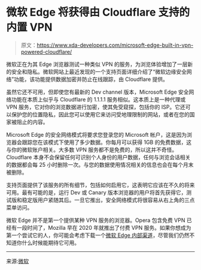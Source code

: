 # 微软 Edge 将获得由 Cloudflare 支持的内置 VPN

> 原文：<https://www.xda-developers.com/microsoft-edge-built-in-vpn-powered-cloudflare/>

微软正在为其 Edge 浏览器测试一种类似 VPN 的服务，为浏览体验增加了一层新的安全和隐私。微软网站上最近发现的一个支持页面详细介绍了“微软边缘安全网络”功能，该功能提供数据加密并防止在线跟踪，由 Cloudflare 提供。

虽然它还不可用，但即使您有最新的 Dev channel 版本，Microsoft Edge 安全网络功能在本质上似乎与 Cloudflare 的 1.1.1.1 服务相似。这本质上是一种代理或 VPN 服务，它对你的浏览数据进行加密，使其免受窥探，包括你的 ISP。它还可以保护您的位置隐私，因此您可以使用它来访问受地理限制的网站，或者在您的国家被阻止的内容。

Microsoft Edge 的安全网络模式将要求您登录您的 Microsoft 帐户，这是因为浏览器会跟踪您在该模式下使用了多少数据。你每月可以获得 1GB 的免费数据，这与你的微软账户相关。大多数 VPN 服务都不是免费的，所以这并不奇怪。Cloudflare 本身不会保留任何可识别个人身份的用户数据，任何与浏览会话相关的数据都会每 25 小时删除一次。与您的数据使用情况相关的信息也会在每个月末被删除。

支持页面提供了该服务的所有细节，包括如何启用它，这表明它应该在不久的将来可用。最有可能的是，运行 Dev 或 Canary 版本浏览器的用户将首先获得它，测试版和稳定版用户紧随其后。一旦它推出，安全网络模式将很容易从右上角的三点菜单访问。

微软 Edge 并不是第一个提供某种 VPN 服务的浏览器。Opera 包含免费 VPN 已经有一段时间了，Mozilla 早在 2020 年就推出了付费 VPN 服务。如果你想成为第一个尝试它的人，你可能会考虑下载一个[微软 Edge 内部渠道](https://www.microsoftedgeinsider.com/en-us/download)，尽管我们仍然不知道你什么时候能期待它可用。

* * *

来源:[微软](https://support.microsoft.com/en-us/topic/use-the-microsoft-edge-secure-network-to-protect-your-browsing-885472e2-7847-4d89-befb-c80d3dda6318)